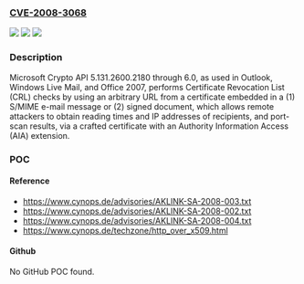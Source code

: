 ### [CVE-2008-3068](https://cve.mitre.org/cgi-bin/cvename.cgi?name=CVE-2008-3068)
![](https://img.shields.io/static/v1?label=Product&message=n%2Fa&color=blue)
![](https://img.shields.io/static/v1?label=Version&message=n%2Fa&color=blue)
![](https://img.shields.io/static/v1?label=Vulnerability&message=n%2Fa&color=brighgreen)

### Description

Microsoft Crypto API 5.131.2600.2180 through 6.0, as used in Outlook, Windows Live Mail, and Office 2007, performs Certificate Revocation List (CRL) checks by using an arbitrary URL from a certificate embedded in a (1) S/MIME e-mail message or (2) signed document, which allows remote attackers to obtain reading times and IP addresses of recipients, and port-scan results, via a crafted certificate with an Authority Information Access (AIA) extension.

### POC

#### Reference
- https://www.cynops.de/advisories/AKLINK-SA-2008-003.txt
- https://www.cynops.de/advisories/AKLINK-SA-2008-002.txt
- https://www.cynops.de/advisories/AKLINK-SA-2008-004.txt
- https://www.cynops.de/techzone/http_over_x509.html

#### Github
No GitHub POC found.

